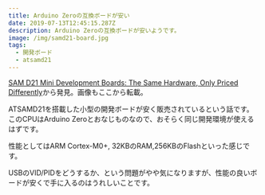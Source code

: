 ```yaml
---
title: Arduino Zeroの互換ボードが安い
date: 2019-07-13T12:45:15.287Z
description: Arduino Zeroの互換ボードが安いようです。
image: /img/samd21-board.jpg
tags:
  - 開発ボード
  - atsamd21
---
```

[SAM D21 Mini Development Boards: The Same Hardware, Only Priced Differently](https://blog.hackster.io/sam-d21-mini-development-boards-the-same-hardware-only-priced-differently-b09ddc73284f)から発見。画像もここから転載。

ATSAMD21を搭載した小型の開発ボードが安く販売されているという話です。
このCPUはArduino Zeroとおなじものなので、おそらく同じ開発環境が使えるはずです。

性能としてはARM Cortex-M0+, 32KBのRAM,256KBのFlashといった感じです。

USBのVID/PIDをどうするか、という問題がやや気になりますが、性能の良いボードが安くで手に入るのはうれしいことです。

